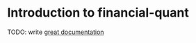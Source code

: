 # Introduction to financial-quant

TODO: write [great documentation](http://jacobian.org/writing/what-to-write/)
